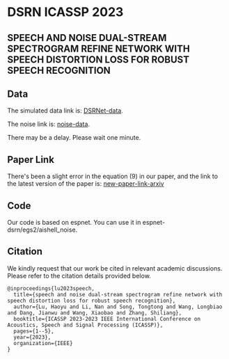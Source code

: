 # DSRN ICASSP 2023
## SPEECH AND NOISE DUAL-STREAM SPECTROGRAM REFINE NETWORK WITH SPEECH DISTORTION LOSS FOR ROBUST SPEECH RECOGNITION
## Data
The simulated data link is: [DSRNet-data](https://tjueducn-my.sharepoint.com/:u:/g/personal/luhaoyu_831_tju_edu_cn/EUZwebz6WANDllOtd_9DI20Bg6Pr98aBA0C_Ni68yY9P-g?e=MChca1).

The noise link is: [noise-data](http://web.cse.ohio-state.edu/pnl/corpus/HuNonspeech/).

There may be a delay. Please wait one minute.
## Paper Link
There's been a slight error in the equation (9) in our paper, and the link to the latest version of the paper is: [new-paper-link-arxiv](https://arxiv.org/abs/2305.17860)

## Code
Our code is based on espnet. You can use it in espnet-dsrn/egs2/aishell_noise.

## Citation

We kindly request that our work be cited in relevant academic discussions.  Please refer to the citation details provided below.
```
@inproceedings{lu2023speech,
  title={speech and noise dual-stream spectrogram refine network with speech distortion loss for robust speech recognition},
  author={Lu, Haoyu and Li, Nan and Song, Tongtong and Wang, Longbiao and Dang, Jianwu and Wang, Xiaobao and Zhang, Shiliang},
  booktitle={ICASSP 2023-2023 IEEE International Conference on Acoustics, Speech and Signal Processing (ICASSP)},
  pages={1--5},
  year={2023},
  organization={IEEE}
}
```
